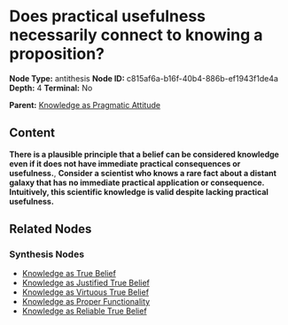 # Does practical usefulness necessarily connect to knowing a proposition?

**Node Type:** antithesis
**Node ID:** c815af6a-b16f-40b4-886b-ef1943f1de4a
**Depth:** 4
**Terminal:** No

**Parent:** [Knowledge as Pragmatic Attitude](knowledge-as-pragmatic-attitude-synthesis-a92072a6-06b6-410c-a18f-2a7fe8772d41.md)

## Content

**There is a plausible principle that a belief can be considered knowledge even if it does not have immediate practical consequences or usefulness.**, **Consider a scientist who knows a rare fact about a distant galaxy that has no immediate practical application or consequence. Intuitively, this scientific knowledge is valid despite lacking practical usefulness.**

## Related Nodes

### Synthesis Nodes

- [Knowledge as True Belief](knowledge-as-true-belief-synthesis-3d628786-595c-4324-a06e-6cc380fe7780.md)
- [Knowledge as Justified True Belief](knowledge-as-justified-true-belief-synthesis-70960487-a9c8-41e7-a220-b5dbecb5ca75.md)
- [Knowledge as Virtuous True Belief](knowledge-as-virtuous-true-belief-synthesis-47a2fc03-63c6-409e-b859-9eb4bb50e74d.md)
- [Knowledge as Proper Functionality](knowledge-as-proper-functionality-synthesis-69c47a3b-20d6-4848-8c47-c4f4d6ed85e1.md)
- [Knowledge as Reliable True Belief](knowledge-as-reliable-true-belief-synthesis-243e51c7-d499-497a-b102-d5f3404d03c0.md)
